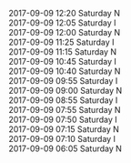 2017-09-09 12:20 Saturday  N  
2017-09-09 12:05 Saturday  I  
2017-09-09 12:00 Saturday  N  
2017-09-09 11:25 Saturday  I  
2017-09-09 11:15 Saturday  N  
2017-09-09 10:45 Saturday  I  
2017-09-09 10:40 Saturday  N  
2017-09-09 09:55 Saturday  I  
2017-09-09 09:00 Saturday  N  
2017-09-09 08:55 Saturday  I  
2017-09-09 07:55 Saturday  N  
2017-09-09 07:50 Saturday  I  
2017-09-09 07:15 Saturday  N  
2017-09-09 07:10 Saturday  I  
2017-09-09 06:05 Saturday  N  
